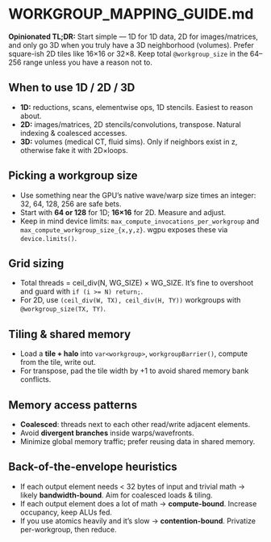 # WORKGROUP_MAPPING_GUIDE.md

**Opinionated TL;DR:** Start simple — 1D for 1D data, 2D for images/matrices, and only go 3D when you truly have a 3D neighborhood (volumes). Prefer square-ish 2D tiles like 16×16 or 32×8. Keep total `@workgroup_size` in the 64–256 range unless you have a reason not to.

## When to use 1D / 2D / 3D
- **1D:** reductions, scans, elementwise ops, 1D stencils. Easiest to reason about.
- **2D:** images/matrices, 2D stencils/convolutions, transpose. Natural indexing & coalesced accesses.
- **3D:** volumes (medical CT, fluid sims). Only if neighbors exist in z, otherwise fake it with 2D×loops.

## Picking a workgroup size
- Use something near the GPU’s native wave/warp size times an integer: 32, 64, 128, 256 are safe bets.
- Start with **64 or 128** for 1D; **16×16** for 2D. Measure and adjust.
- Keep in mind device limits: `max_compute_invocations_per_workgroup` and `max_compute_workgroup_size_{x,y,z}`. wgpu exposes these via `device.limits()`.

## Grid sizing
- Total threads = ceil_div(N, WG_SIZE) × WG_SIZE. It’s fine to overshoot and guard with `if (i >= N) return;`.
- For 2D, use `(ceil_div(W, TX), ceil_div(H, TY))` workgroups with `@workgroup_size(TX, TY)`.

## Tiling & shared memory
- Load a **tile + halo** into `var<workgroup>`, `workgroupBarrier()`, compute from the tile, write out.
- For transpose, pad the tile width by +1 to avoid shared memory bank conflicts.

## Memory access patterns
- **Coalesced**: threads next to each other read/write adjacent elements.
- Avoid **divergent branches** inside warps/wavefronts.
- Minimize global memory traffic; prefer reusing data in shared memory.

## Back-of-the-envelope heuristics
- If each output element needs < 32 bytes of input and trivial math → likely **bandwidth-bound**. Aim for coalesced loads & tiling.
- If each output element does a lot of math → **compute-bound**. Increase occupancy, keep ALUs fed.
- If you use atomics heavily and it’s slow → **contention-bound**. Privatize per-workgroup, then reduce.
